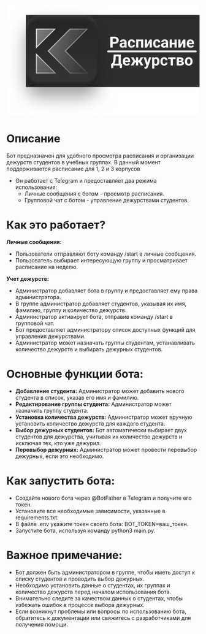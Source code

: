 ![Alt text](<Group 14 (2).png>)

# Описание
Бот предназначен для удобного просмотра расписания и организации дежурств студентов в учебных группах.
В данный момент поддерживается расписание для 1, 2 и 3 корпусов

* Он работает с Telegram и предоставляет два режима использования:
    - Личные сообщения с ботом - просмотр расписания.
    - Групповой чат с ботом - управление дежурствами студентов.

# Как это работает?
**Личные сообщения:** 
  - Пользователи отправляют боту команду /start в личные сообщения.
  - Пользователь выбирает интересующую группу и просматривает расписание на неделю.

**Учет дежурств:**
  -  Администратор добавляет бота в группу и предоставляет ему права администратора.
  -  В группе администратор добавляет студентов, указывая их имя, фамилию, группу и количество дежурств.
  -  Администратор активирует бота, отправив команду /start в групповой чат.
  -  Бот предоставляет администратору список доступных функций для управления дежурствами.
  -  Администратор может назначать группы студентам, устанавливать количество дежурств и выбирать дежурных студентов.
  
# Основные функции бота:
* **Добавление студента:** Администратор может добавить нового студента в список, указав его имя и фамилию.
* **Редактирование группы студента:** Администратор может назначить группу студента.
* **Установка количества дежурств:** Администратор может вручную установить количество дежурств для каждого студента.
* **Выбор дежурных студентов:** Бот автоматически выбирает двух студентов для дежурства, учитывая их количество дежурств и исключая тех, кто уже дежурил.
* **Перевыбор дежурных:** Администратор может провести перевыбор дежурных, если это необходимо.


# Как запустить бота:
   - Создайте нового бота через @BotFather в Telegram и получите его токен.
   - Установите все необходимые зависимости, указанные в requirements.txt.
   - В файле .env укажите токен своего бота: BOT_TOKEN=ваш_токен.
   - Запустите бота, используя команду python3 main.py.

# Важное примечание:
* Бот должен быть администратором в группе, чтобы иметь доступ к списку студентов и проводить выбор дежурных.
* Необходимо установить данные о студентах, их группах и количество дежурств перед началом использования бота.
* Внимательно следите за качеством данных о студентах, чтобы избежать ошибок в процессе выбора дежурных.
* Если возникнут проблемы или вопросы по использованию бота, обратитесь к документации или свяжитесь с разработчиками для получения помощи.
